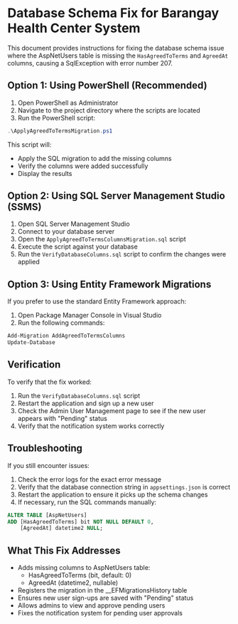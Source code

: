 # Database Schema Fix for Barangay Health Center System

This document provides instructions for fixing the database schema issue where the AspNetUsers table is missing the `HasAgreedToTerms` and `AgreedAt` columns, causing a SqlException with error number 207.

## Option 1: Using PowerShell (Recommended)

1. Open PowerShell as Administrator
2. Navigate to the project directory where the scripts are located
3. Run the PowerShell script:

```powershell
.\ApplyAgreedToTermsMigration.ps1
```

This script will:
- Apply the SQL migration to add the missing columns
- Verify the columns were added successfully
- Display the results

## Option 2: Using SQL Server Management Studio (SSMS)

1. Open SQL Server Management Studio
2. Connect to your database server
3. Open the `ApplyAgreedToTermsColumnsMigration.sql` script
4. Execute the script against your database
5. Run the `VerifyDatabaseColumns.sql` script to confirm the changes were applied

## Option 3: Using Entity Framework Migrations

If you prefer to use the standard Entity Framework approach:

1. Open Package Manager Console in Visual Studio
2. Run the following commands:

```powershell
Add-Migration AddAgreedToTermsColumns
Update-Database
```

## Verification

To verify that the fix worked:

1. Run the `VerifyDatabaseColumns.sql` script
2. Restart the application and sign up a new user
3. Check the Admin User Management page to see if the new user appears with "Pending" status
4. Verify that the notification system works correctly

## Troubleshooting

If you still encounter issues:

1. Check the error logs for the exact error message
2. Verify that the database connection string in `appsettings.json` is correct
3. Restart the application to ensure it picks up the schema changes
4. If necessary, run the SQL commands manually:

```sql
ALTER TABLE [AspNetUsers]
ADD [HasAgreedToTerms] bit NOT NULL DEFAULT 0,
    [AgreedAt] datetime2 NULL;
```

## What This Fix Addresses

- Adds missing columns to AspNetUsers table:
  - HasAgreedToTerms (bit, default: 0)
  - AgreedAt (datetime2, nullable)
- Registers the migration in the __EFMigrationsHistory table
- Ensures new user sign-ups are saved with "Pending" status
- Allows admins to view and approve pending users
- Fixes the notification system for pending user approvals 